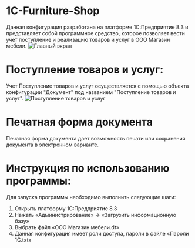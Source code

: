 # 1C-Furniture-Shop
Данная конфигурация разработана на платформе 1С:Предприятие 8.3 и представляет собой программное средство, которое позволяет вести учет поступление и реализацию товаров и услуг в ООО Магазин мебели.
![Главный экран](https://github.com/user-attachments/assets/1dd95050-2ba6-4e96-b40c-b673fa870f62)
# Поступление товаров и услуг:
Учет Поступление товаров и услуг  осуществляется с помощью объекта конфигурации "Документ" под названием "Поступление товаров и услуг".
![Поступление товаров и услуг](https://github.com/user-attachments/assets/28708718-e05a-42a1-a17f-aa7cdd0c2d9d)


# Печатная форма документа
 Печатная форма документа дает возможность печати или сохранения документа в электронном варианте. <br />


# Инструкция по использованию программы:
Для запуска программы необходимо выполнить следующие шаги: 
1. Открыть платформу 1С:Предприятие 8.3
2. Нажать «Администрирование» -> «Загрузить информационную базу»
3. Выбрать файл «ООО Магазин мебели.dt»
4. Данная конфигурация имеет роли доступа, пароли в файле «Пароли 1С.txt»
